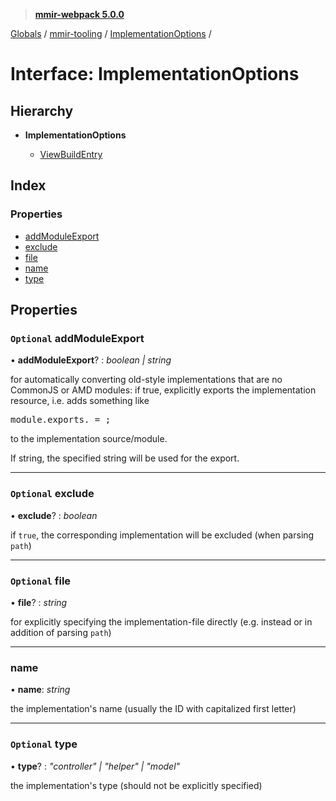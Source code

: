 > **[mmir-webpack 5.0.0](../README.md)**

[Globals](../README.md) / [mmir-tooling](../modules/mmir_tooling.md) / [ImplementationOptions](mmir_tooling.implementationoptions.md) /

# Interface: ImplementationOptions

## Hierarchy

* **ImplementationOptions**

  * [ViewBuildEntry](mmir_tooling.viewbuildentry.md)

## Index

### Properties

* [addModuleExport](mmir_tooling.implementationoptions.md#optional-addmoduleexport)
* [exclude](mmir_tooling.implementationoptions.md#optional-exclude)
* [file](mmir_tooling.implementationoptions.md#optional-file)
* [name](mmir_tooling.implementationoptions.md#name)
* [type](mmir_tooling.implementationoptions.md#optional-type)

## Properties

### `Optional` addModuleExport

• **addModuleExport**? : *boolean | string*

for automatically converting old-style implementations that are no CommonJS or AMD modules:
if true, explicitly exports the implementation resource, i.e. adds something like
<pre>
module.exports.<resource name> = <resource constructor>;
</pre>
to the implementation source/module.

If string, the specified string will be used for the export.

___

### `Optional` exclude

• **exclude**? : *boolean*

if `true`, the corresponding implementation will be excluded (when parsing `path`)

___

### `Optional` file

• **file**? : *string*

for explicitly specifying the implementation-file directly (e.g. instead or in addition of parsing `path`)

___

###  name

• **name**: *string*

the implementation's name (usually the ID with capitalized first letter)

___

### `Optional` type

• **type**? : *"controller" | "helper" | "model"*

the implementation's type (should not be explicitly specified)